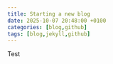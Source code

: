 ```yaml
---
title: Starting a new blog
date: 2025-10-07 20:48:00 +0100
categories: [blog,github]
tags: [blog,jekyll,github]
---
```


Test